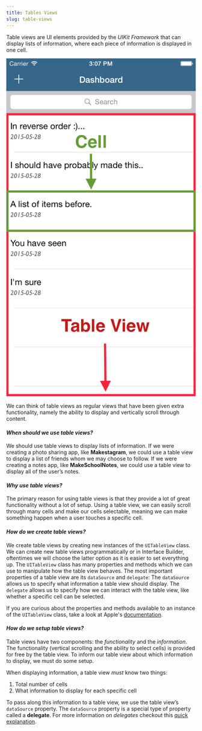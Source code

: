 ```yaml
---
title: Tables Views
slug: table-views 
---
```


Table views are UI elements provided by the *UIKit Framework* that can display lists of information, where each piece of information is displayed in one cell.

![Table view vs cell image](./images/tableview-vs-cell.png)

We can think of table views as regular views that have been given extra functionality, namely the ability to display and vertically scroll through content.

#### *When should we use table views?*

We should use table views to display lists of information. If we were creating a photo sharing app, like **Makestagram**, we could use a table view to display a list of friends whom we may choose to follow. If we were creating a notes app, like **MakeSchoolNotes**, we could use a table view to display all of the user’s notes.

#### *Why use table views?*

The primary reason for using table views is that they provide a lot of great functionality without a lot of setup. Using a table view, we can easily scroll through many cells and make our cells selectable, meaning we can make something happen when a user touches a specific cell.

#### *How do we create table views?*

We create table views by creating new instances of the `UITableView` class. We can create new table views programmatically or in Interface Builder, oftentimes we will choose the latter option as it is easier to set everything up. The `UITableView` class has many properties and methods which we can use to manipulate how the table view behaves. The most important properties of a table view are its `dataSource` and `delegate`: The `dataSource` allows us to specify what information a table view should display. The `delegate` allows us to specify how we can interact with the table view, like whether a specific cell can be selected.

If you are curious about the properties and methods available to an instance of the `UITableView` class, take a look at Apple's [documentation](https://developer.apple.com/library/ios/documentation/UIKit/Reference/UITableView_Class/).

#### *How do we setup table views?*

Table views have two components: the *functionality* and the *information*. The functionality (vertical scrolling and the ability to select cells) is provided for free by the table view. To inform our table view about which information to display, we must do some setup.

When displaying information, a table view *must* know two things:

1. Total number of cells
2. What information to display for each specific cell

To pass along this information to a table view, we use the table view’s `dataSource` property. The `dataSource` property is a special type of property called a **delegate**. For more information on *delegates* checkout this [quick explanation](http://stephenradford.me/creating-a-delegate-in-swift/).
